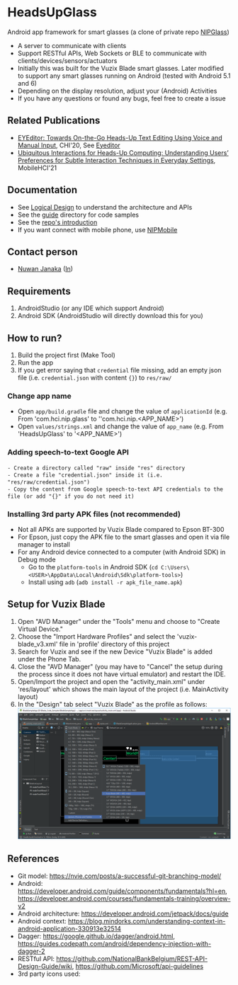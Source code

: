 # HeadsUpGlass
Android app framework for smart glasses (a clone of private repo [NIPGlass](https://github.com/NUS-HCILab/NIPGlass))
- A server to communicate with clients
- Support RESTful APIs, Web Sockets or BLE to communicate with clients/devices/sensors/actuators
- Initially this was built for the Vuzix Blade smart glasses. Later modified to support any smart glasses running on Android (tested with Android 5.1 and 6)
- Depending on the display resolution, adjust your (Android) Activities
- If you have any questions or found any bugs, feel free to create a issue


## Related Publications
- [EYEditor: Towards On-the-Go Heads-Up Text Editing Using Voice and Manual Input](https://doi.org/10.1145/3313831.3376173), CHI'20, See [Eyeditor](https://github.com/NUS-HCILab/Eyeditor)
- [Ubiquitous Interactions for Heads-Up Computing: Understanding Users’ Preferences for Subtle Interaction Techniques in Everyday Settings](https://doi.org/10.1145/3447526.3472035), MobileHCI'21


## Documentation
- See [Logical Design](https://docs.google.com/document/d/1gdXW0ksE7j95bPe-f9ssFdg3P_WM-jFo96uOsl2pjFU/view?usp=sharing) to understand the architecture and APIs
- See the [guide](guide) directory for code samples
- See the [repo's introduction](https://drive.google.com/drive/u/1/folders/1s8HtdiZvr44UE3VBV1INqBS8Hf0BLAdC)
- If you want connect with mobile phone, use [NIPMobile](https://github.com/NUS-HCILab/NIPMobile)


## Contact person
- [Nuwan Janaka](https://www.nus-hci.org/team/nuwan-janaka/) ([In](https://www.linkedin.com/in/nuwan-janaka/))


## Requirements
1. AndroidStudio (or any IDE which support Android)
2. Android SDK (AndroidStudio will directly download this for you)


## How to run?
1. Build the project first (Make Tool)
2. Run the app
3. If you get error saying that `credential` file missing, add an empty json file (i.e. `credential.json` with content `{}`) to `res/raw/`


### Change app name
- Open `app/build.gradle` file and change the value of `applicationId` (e.g. From 'com.hci.nip.glass' to ''com.hci.nip.<APP_NAME>')
- Open `values/strings.xml` and change the value of `app_name` (e.g. From 'HeadsUpGlass' to '<APP_NAME>')


### Adding speech-to-text Google API
    - Create a directory called "raw" inside "res" directory
    - Create a file "credential.json" inside it (i.e. "res/raw/credential.json")
    - Copy the content from Google speech-to-text API credentials to the file (or add "{}" if you do not need it)


### Installing 3rd party APK files (not recommended)
- Not all APKs are supported by Vuzix Blade compared to Epson BT-300
- For Epson, just copy the APK file to the smart glasses and open it via file manager to install
- For any Android device connected to a computer (with Android SDK) in Debug mode
    - Go to the `platform-tools` in Android SDK (`cd C:\Users\<USER>\AppData\Local\Android\Sdk\platform-tools>`)
    - Install using `adb` (`adb install -r apk_file_name.apk`)


## Setup for Vuzix Blade
1. Open "AVD Manager" under the "Tools" menu and choose to "Create Virtual Device."
2. Choose the "Import Hardware Profiles"  and select the 'vuzix-blade_v3.xml' file in 'profile' directory of this project
3. Search for Vuzix and see if the new Device "Vuzix Blade" is added under the Phone Tab.
4. Close the "AVD Manager" (you may have to "Cancel" the setup during the process since it does not have virtual emulator) and restart the IDE.
5. Open/Import the project and open the "activity_main.xml" under 'res/layout' which shows the main layout of the project (i.e. MainActivity layout)
6. In the "Design" tab select "Vuzix Blade" as the profile as follows: ![Web Page](profile/Blade_hardware_profile_Selection.png)


## References
- Git model: https://nvie.com/posts/a-successful-git-branching-model/
- Android: https://developer.android.com/guide/components/fundamentals?hl=en, https://developer.android.com/courses/fundamentals-training/overview-v2
- Android architecture: https://developer.android.com/jetpack/docs/guide 
- Android context: https://blog.mindorks.com/understanding-context-in-android-application-330913e32514 
- Dagger: https://google.github.io/dagger/android.html, https://guides.codepath.com/android/dependency-injection-with-dagger-2
- RESTful API: https://github.com/NationalBankBelgium/REST-API-Design-Guide/wiki,  https://github.com/Microsoft/api-guidelines
- 3rd party icons used: 




